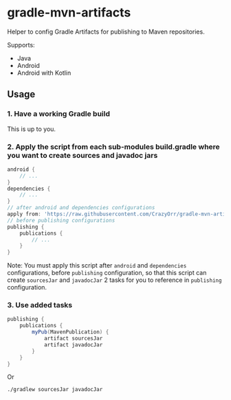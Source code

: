 # gradle-mvn-artifacts
Helper to config Gradle Artifacts for publishing to Maven repositories.

Supports:
- Java
- Android
- Android with Kotlin

## Usage

### 1. Have a working Gradle build
This is up to you.

### 2. Apply the script from each sub-modules build.gradle where you want to create sources and javadoc jars
```gradle
android {
    // ...
}
dependencies {
    // ...
}
// after android and dependencies configurations
apply from: 'https://raw.githubusercontent.com/CrazyOrr/gradle-mvn-artifacts/master/gradle-mvn-artifacts.gradle'
// before publishing configurations
publishing {
    publications {
        // ...
    }
}
```
Note: You must apply this script after `android` and `dependencies` configurations, before `publishing` configuration,
so that this script can create `sourcesJar` and `javadocJar` 2 tasks for you to reference in `publishing` configuration.

### 3. Use added tasks
```gradle
publishing {
    publications {
        myPub(MavenPublication) {
            artifact sourcesJar
            artifact javadocJar
        }
    }
}
```
Or
```
./gradlew sourcesJar javadocJar
```